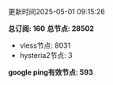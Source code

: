 更新时间2025-05-01 09:15:26

**总订阅: 160**
**总节点: 28502**
- vless节点: 8031
- hysteria2节点: 3

**google ping有效节点: 593**
